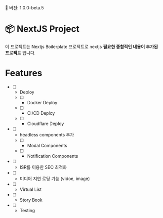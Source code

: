 📮 버전: 1.0.0-beta.5

# 📦 NextJS Project

이 프로젝트는 Nextjs Boilerplate 프로젝트로 nextjs **필요한 종합적인 내용이 추가된 프로젝트** 입니다.

# Features

- [ ] - Deploy

  - [ ] - Docker Deploy

  - [ ] - CI/CD Deploy

  - [ ] - Cloudflare Deploy

- [ ] - headless components 추가

  - [ ] - Modal Components

  - [ ] - Notification Components

- [ ] - ISR를 이용한 SEO 최적화

- [ ] - 미디어 지연 로딩 기능 (vidoe, image)

- [ ] - Virtual List

- [ ] - Story Book

- [ ] - Testing
